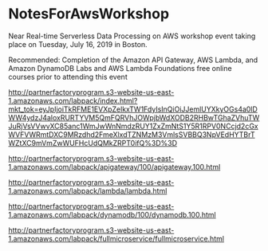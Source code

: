 # NotesForAwsWorkshop
Near Real-time Serverless Data Processing on AWS workshop  event taking place on Tuesday, July 16, 2019 in Boston. 

Recommended: Completion of the Amazon API Gateway, AWS Lambda, and Amazon DynamoDB Labs and AWS Lambda Foundations free online courses prior to attending this event 

http://partnerfactoryprogram.s3-website-us-east-1.amazonaws.com/labpack/index.html?mkt_tok=eyJpIjoiTkRFME1EVXpZelkxTW1FdyIsInQiOiJJemlUYXkyOGs4a0lDWW4ydzJ4aloxRURTYVM5QmFQRVhJOWpjbWdXODB2RHBwTGhaZVhuTWJuRjVsVVwvXC85anc1WmJwWnNmdzRUY1ZxZmNtS1Y5R1RPV0NCcjd2cGxWVFVWRmtDXC9MRzdhd2FmeXlxdTZNMzM3VmlsSVBBQ3NpVEdHYTBrTWZtXC9mVmZwWUFHcUdQMkZRPT0ifQ%3D%3D

http://partnerfactoryprogram.s3-website-us-east-1.amazonaws.com/labpack/apigateway/100/apigateway.100.html

http://partnerfactoryprogram.s3-website-us-east-1.amazonaws.com/labpack/lambda/lambda.html

http://partnerfactoryprogram.s3-website-us-east-1.amazonaws.com/labpack/dynamodb/100/dynamodb.100.html

http://partnerfactoryprogram.s3-website-us-east-1.amazonaws.com/labpack/fullmicroservice/fullmicroservice.html

